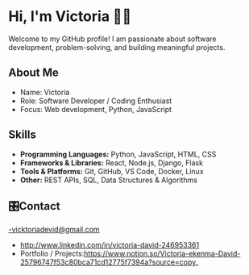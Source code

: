 # Hi, I'm Victoria 👩‍💻

Welcome to my GitHub profile! I am passionate about software development, problem-solving, and building meaningful projects.

##  About Me
- Name: Victoria
- Role: Software Developer / Coding Enthusiast
- Focus: Web development, Python, JavaScript

##  Skills
- **Programming Languages:** Python, JavaScript, HTML, CSS
- **Frameworks & Libraries:** React, Node.js, Django, Flask
- **Tools & Platforms:** Git, GitHub, VS Code, Docker, Linux
- **Other:** REST APIs, SQL, Data Structures & Algorithms

## 🎛Contact
-vicktoriadevid@gmail.com
- http://www.linkedin.com/in/victoria-david-246953361  
- Portfolio / Projects:https://www.notion.so/Victoria-ekenma-David-25796747f53c80bca71cd12775f7394a?source=copy_
  
